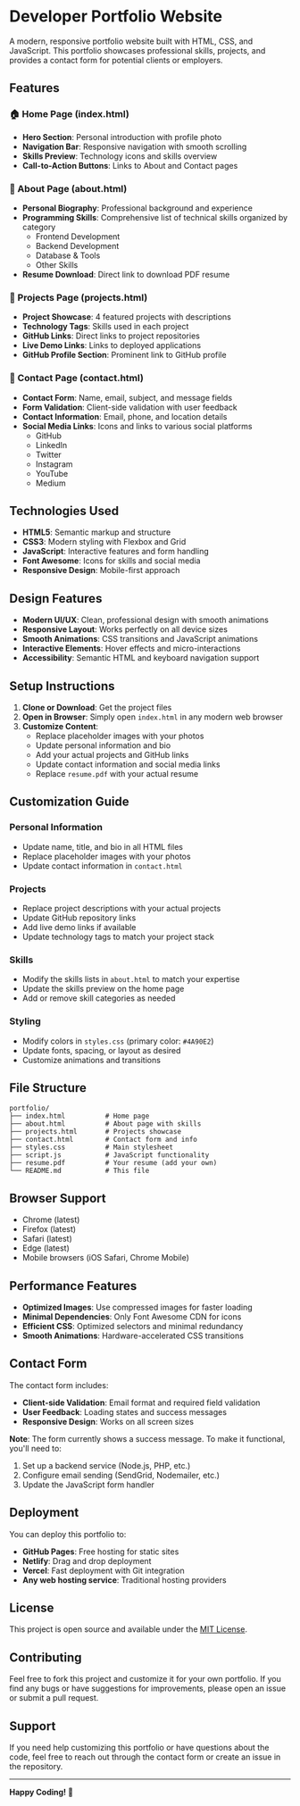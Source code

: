 # Developer Portfolio Website

A modern, responsive portfolio website built with HTML, CSS, and JavaScript. This portfolio showcases professional skills, projects, and provides a contact form for potential clients or employers.

## Features

### 🏠 Home Page (index.html)
- **Hero Section**: Personal introduction with profile photo
- **Navigation Bar**: Responsive navigation with smooth scrolling
- **Skills Preview**: Technology icons and skills overview
- **Call-to-Action Buttons**: Links to About and Contact pages

### 👤 About Page (about.html)
- **Personal Biography**: Professional background and experience
- **Programming Skills**: Comprehensive list of technical skills organized by category
  - Frontend Development
  - Backend Development
  - Database & Tools
  - Other Skills
- **Resume Download**: Direct link to download PDF resume

### 💼 Projects Page (projects.html)
- **Project Showcase**: 4 featured projects with descriptions
- **Technology Tags**: Skills used in each project
- **GitHub Links**: Direct links to project repositories
- **Live Demo Links**: Links to deployed applications
- **GitHub Profile Section**: Prominent link to GitHub profile

### 📧 Contact Page (contact.html)
- **Contact Form**: Name, email, subject, and message fields
- **Form Validation**: Client-side validation with user feedback
- **Contact Information**: Email, phone, and location details
- **Social Media Links**: Icons and links to various social platforms
  - GitHub
  - LinkedIn
  - Twitter
  - Instagram
  - YouTube
  - Medium

## Technologies Used

- **HTML5**: Semantic markup and structure
- **CSS3**: Modern styling with Flexbox and Grid
- **JavaScript**: Interactive features and form handling
- **Font Awesome**: Icons for skills and social media
- **Responsive Design**: Mobile-first approach

## Design Features

- **Modern UI/UX**: Clean, professional design with smooth animations
- **Responsive Layout**: Works perfectly on all device sizes
- **Smooth Animations**: CSS transitions and JavaScript animations
- **Interactive Elements**: Hover effects and micro-interactions
- **Accessibility**: Semantic HTML and keyboard navigation support

## Setup Instructions

1. **Clone or Download**: Get the project files
2. **Open in Browser**: Simply open `index.html` in any modern web browser
3. **Customize Content**: 
   - Replace placeholder images with your photos
   - Update personal information and bio
   - Add your actual projects and GitHub links
   - Update contact information and social media links
   - Replace `resume.pdf` with your actual resume

## Customization Guide

### Personal Information
- Update name, title, and bio in all HTML files
- Replace placeholder images with your photos
- Update contact information in `contact.html`

### Projects
- Replace project descriptions with your actual projects
- Update GitHub repository links
- Add live demo links if available
- Update technology tags to match your project stack

### Skills
- Modify the skills lists in `about.html` to match your expertise
- Update the skills preview on the home page
- Add or remove skill categories as needed

### Styling
- Modify colors in `styles.css` (primary color: `#4A90E2`)
- Update fonts, spacing, or layout as desired
- Customize animations and transitions

## File Structure

```
portfolio/
├── index.html          # Home page
├── about.html          # About page with skills
├── projects.html       # Projects showcase
├── contact.html        # Contact form and info
├── styles.css          # Main stylesheet
├── script.js           # JavaScript functionality
├── resume.pdf          # Your resume (add your own)
└── README.md           # This file
```

## Browser Support

- Chrome (latest)
- Firefox (latest)
- Safari (latest)
- Edge (latest)
- Mobile browsers (iOS Safari, Chrome Mobile)

## Performance Features

- **Optimized Images**: Use compressed images for faster loading
- **Minimal Dependencies**: Only Font Awesome CDN for icons
- **Efficient CSS**: Optimized selectors and minimal redundancy
- **Smooth Animations**: Hardware-accelerated CSS transitions

## Contact Form

The contact form includes:
- **Client-side Validation**: Email format and required field validation
- **User Feedback**: Loading states and success messages
- **Responsive Design**: Works on all screen sizes

**Note**: The form currently shows a success message. To make it functional, you'll need to:
1. Set up a backend service (Node.js, PHP, etc.)
2. Configure email sending (SendGrid, Nodemailer, etc.)
3. Update the JavaScript form handler

## Deployment

You can deploy this portfolio to:
- **GitHub Pages**: Free hosting for static sites
- **Netlify**: Drag and drop deployment
- **Vercel**: Fast deployment with Git integration
- **Any web hosting service**: Traditional hosting providers

## License

This project is open source and available under the [MIT License](LICENSE).

## Contributing

Feel free to fork this project and customize it for your own portfolio. If you find any bugs or have suggestions for improvements, please open an issue or submit a pull request.

## Support

If you need help customizing this portfolio or have questions about the code, feel free to reach out through the contact form or create an issue in the repository.

---

**Happy Coding! 🚀** 